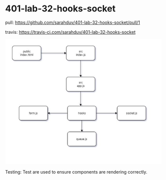 # 401-lab-32-hooks-socket

pull:
https://github.com/sarahduv/401-lab-32-hooks-socket/pull/1

travis:
https://travis-ci.com/sarahduv/401-lab-32-hooks-socket


![image](https://github.com/sarahduv/401-lab-32-hooks-socket/blob/master/assets/Capture.JPG?raw=true)


Testing:
Test are used to ensure components are rendering correctly.
